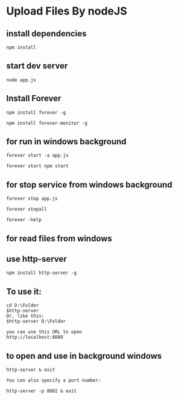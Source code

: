 # Upload Files By nodeJS

## install dependencies

```
npm install
```

## start dev server

```
node app.js
```

## Install Forever

```
npm install forever -g
```

```
npm install forever-monitor -g
```

## for run in windows background

```
forever start -a app.js
```

```
forever start npm start
```

## for stop service from windows background

```
forever stop app.js
```

```
forever stopall
```

```
forever -help
```

## for read files from windows

## use http-server

```
npm install http-server -g
```

## To use it:

```
cd D:\Folder
$http-server
Or, like this:
$http-server D:\Folder

you can use this URL to open
http://localhost:8080
```

## to open and use in background windows

```
http-server & exit

You can also specify a port number:

http-server -p 8082 & exit

```

